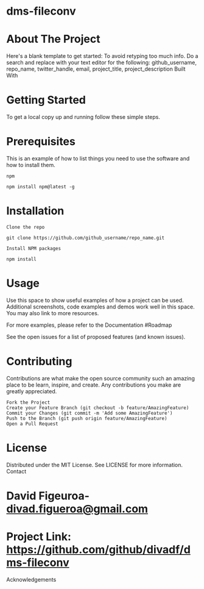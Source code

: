 # dms-fileconv

# About The Project

Here's a blank template to get started: To avoid retyping too much info. Do a search and replace with your text editor for the following: github_username, repo_name, twitter_handle, email, project_title, project_description
Built With

# Getting Started

To get a local copy up and running follow these simple steps.
# Prerequisites

This is an example of how to list things you need to use the software and how to install them.

    npm

    npm install npm@latest -g

# Installation

    Clone the repo

    git clone https://github.com/github_username/repo_name.git

    Install NPM packages

    npm install

# Usage

Use this space to show useful examples of how a project can be used. Additional screenshots, code examples and demos work well in this space. You may also link to more resources.

For more examples, please refer to the Documentation
#Roadmap

See the open issues for a list of proposed features (and known issues).
# Contributing

Contributions are what make the open source community such an amazing place to be learn, inspire, and create. Any contributions you make are greatly appreciated.

    Fork the Project
    Create your Feature Branch (git checkout -b feature/AmazingFeature)
    Commit your Changes (git commit -m 'Add some AmazingFeature')
    Push to the Branch (git push origin feature/AmazingFeature)
    Open a Pull Request

# License

Distributed under the MIT License. See LICENSE for more information.
Contact

# David Figeuroa- divad.figueroa@gmail.com

# Project Link: https://github.com/github/divadf/dms-fileconv
Acknowledgements

